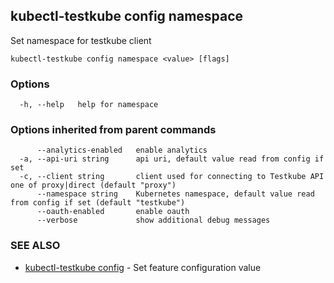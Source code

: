 ## kubectl-testkube config namespace

Set namespace for testkube client

```
kubectl-testkube config namespace <value> [flags]
```

### Options

```
  -h, --help   help for namespace
```

### Options inherited from parent commands

```
      --analytics-enabled   enable analytics
  -a, --api-uri string      api uri, default value read from config if set
  -c, --client string       client used for connecting to Testkube API one of proxy|direct (default "proxy")
      --namespace string    Kubernetes namespace, default value read from config if set (default "testkube")
      --oauth-enabled       enable oauth
      --verbose             show additional debug messages
```

### SEE ALSO

* [kubectl-testkube config](kubectl-testkube_config.md)	 - Set feature configuration value

